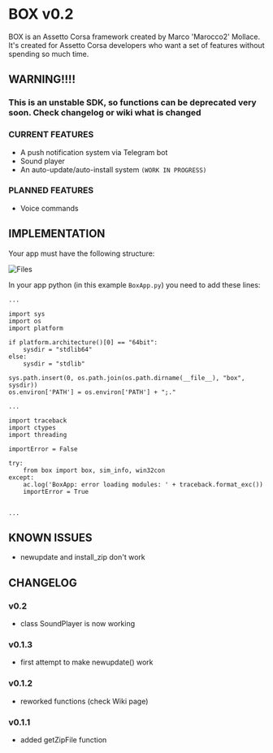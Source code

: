 # BOX v0.2

BOX is an Assetto Corsa framework created by Marco 'Marocco2' Mollace. It's created for Assetto Corsa developers who want a set of features without spending so much time.

## WARNING!!!!

### **This is an unstable SDK, so functions can be deprecated very soon. Check changelog or wiki what is changed**

### CURRENT FEATURES

- A push notification system via Telegram bot
- Sound player
- An auto-update/auto-install system `(WORK IN PROGRESS)`

### PLANNED FEATURES

- Voice commands

## IMPLEMENTATION

Your app must have the following structure:

![Files](http://i.imgur.com/rofq8St.png)

In your app python (in this example `BoxApp.py`) you need to add these lines:

    ...
    
    import sys
    import os
    import platform
    
    if platform.architecture()[0] == "64bit":
        sysdir = "stdlib64"
    else:
        sysdir = "stdlib"
    
    sys.path.insert(0, os.path.join(os.path.dirname(__file__), "box", sysdir))
    os.environ['PATH'] = os.environ['PATH'] + ";."
    
    ...
        
    import traceback
    import ctypes
    import threading
    
    importError = False
    
    try:
        from box import box, sim_info, win32con
    except:
        ac.log('BoxApp: error loading modules: ' + traceback.format_exc())
        importError = True
    
        
    ...

## KNOWN ISSUES

- newupdate and install_zip don't work

## CHANGELOG

### v0.2

- class SoundPlayer is now working

### v0.1.3

- first attempt to make newupdate() work

### v0.1.2

- reworked functions (check Wiki page)

### v0.1.1

- added getZipFile function
